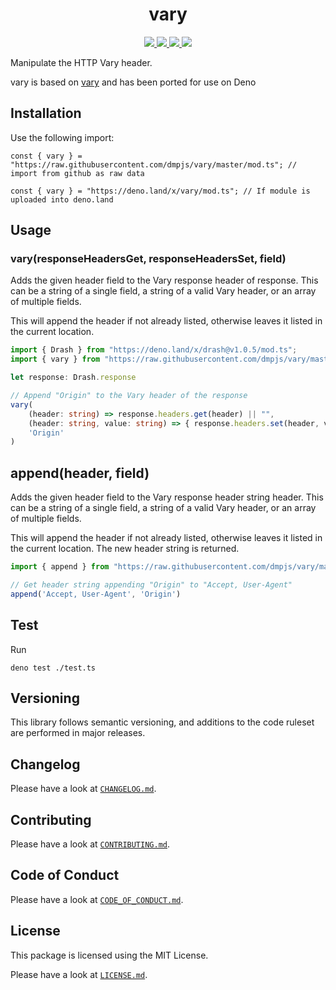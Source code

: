 <h1 align="center">vary</h1>
<p align="center">
    <a href="https://github.com/dmpjs/vary/releases">
        <img src="https://img.shields.io/github/release/dmpjs/vary.svg?color=bright_green&label=latest&style=flat-square">
    </a>
    <a href="https://github.com/dmpjs/vary/actions">
        <img src="https://img.shields.io/github/workflow/status/dmpjs/vary/master?label=ci&style=flat-square">
    </a>
    <a href="https://github.com/semantic-release/semantic-release">
        <img src="https://img.shields.io/badge/%20%20%F0%9F%93%A6%F0%9F%9A%80-semantic--release-e10079.svg?style=flat-square">
    </a>
    <a href="https://opensource.org/licenses/MIT">
        <img src="https://img.shields.io/badge/license-MIT-brightgreen.svg?style=flat-square">
    </a>
</p>

Manipulate the HTTP Vary header.

vary is based on [vary](https://www.npmjs.com/package/vary) and has been ported for use on Deno

## Installation

Use the following import:

```
const { vary } = "https://raw.githubusercontent.com/dmpjs/vary/master/mod.ts"; // import from github as raw data

const { vary } = "https://deno.land/x/vary/mod.ts"; // If module is uploaded into deno.land
```

## Usage

### vary(responseHeadersGet, responseHeadersSet, field)

Adds the given header field to the Vary response header of response. This can be a string of a single field, a string of a valid Vary header, or an array of multiple fields.

This will append the header if not already listed, otherwise leaves it listed in the current location.

```typescript
import { Drash } from "https://deno.land/x/drash@v1.0.5/mod.ts";
import { vary } from "https://raw.githubusercontent.com/dmpjs/vary/master/mod.ts";

let response: Drash.response

// Append "Origin" to the Vary header of the response
vary(
    (header: string) => response.headers.get(header) || "",
    (header: string, value: string) => { response.headers.set(header, value)},
    'Origin'
)
```

## append(header, field)

Adds the given header field to the Vary response header string header. This can be a string of a single field, a string of a valid Vary header, or an array of multiple fields.

This will append the header if not already listed, otherwise leaves it listed in the current location. The new header string is returned.

```typescript
import { append } from "https://raw.githubusercontent.com/dmpjs/vary/master/mod.ts";

// Get header string appending "Origin" to "Accept, User-Agent"
append('Accept, User-Agent', 'Origin')
```

## Test

Run

```
deno test ./test.ts
```

## Versioning

This library follows semantic versioning, and additions to the code ruleset are performed in major releases.

## Changelog

Please have a look at [`CHANGELOG.md`](CHANGELOG.md).

## Contributing

Please have a look at [`CONTRIBUTING.md`](.github/CONTRIBUTING.md).

## Code of Conduct

Please have a look at [`CODE_OF_CONDUCT.md`](.github/CODE_OF_CONDUCT.md).

## License

This package is licensed using the MIT License.

Please have a look at [`LICENSE.md`](LICENSE.md).

